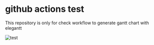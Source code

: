 
# github actions test

This repository is only for check workflow to generate gantt chart with elegantt

![test](https://usop4.github.io/github_actions_test/test.png)

